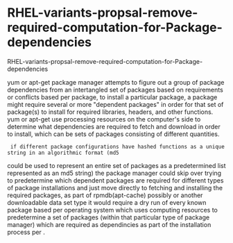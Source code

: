 # RHEL-variants-propsal-remove-required-computation-for-Package-dependencies
RHEL-variants-propsal-remove-required-computation-for-Package-dependencies



 yum or apt-get package manager attempts to figure out a group of package dependencies from an intertangled 
set of packages based on requirements or conflicts based per package, to install a particular package, a package 
might require several or more "dependent packages" in order for that set of package(s) to install for required 
libraries, headers, and other functions.
     yum or apt-get use processing resources on the computer's side to determine what dependencies are 
required to fetch and download in order to install, which can be sets of packages consisting of different quantities. 

     if different package configurations have hashed functions as a unique string in an algorithmic format (md5 
could be used to represent an entire set of packages as a predetermined list represented as an md5 string) 
the package manager could skip over trying to predetermine which dependent packages are required for different
types of package installations and just move directly to fetching and installing the required packages, 
as part of rpmdb(apt-cache) possibly or another downloadable data set type
    it would require a dry run of every known package based per operating system which uses computing resources to
predetermine a set of packages (within that particular type of package manager) which are required as dependincies 
as part of the installation process per .
